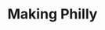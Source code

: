 ---
pid: LS133
title: Making Philly
location_transcription: South Philly
zipcode: '19145'
outside_phl: 
neighborhood: Passyunk
age: '34'
age_range: 30-39
instagram: 
image_file_name: LS_133.jpg
proposal_transcription: |-
  -Market street was where goods brought in from parts to the best of the city
  -Something to do about support ppl
  -Something about Market and building creativity
topic: History,Neighborhoods,Philadelphia
topic_summary: 0, 0, 0
type: Sculpture Statue,Book
keywords_other: 
credit: John P.
image_labels: An educational book
twitter: 
facebook: 
permalink: "/monuments/ls133/"
layout: item-page
---